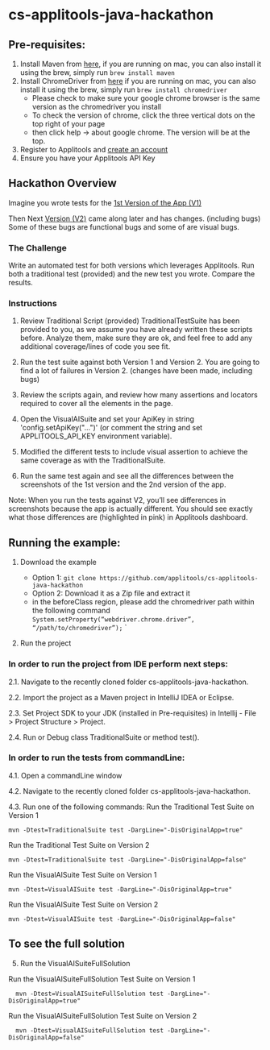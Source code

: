 # cs-applitools-java-hackathon

## Pre-requisites:
1. Install Maven from [here](https://maven.apache.org/install.html), if you are running on mac, you can also install it using the brew,
simply run ```brew install maven```
2. Install ChromeDriver from [here](https://chromedriver.chromium.org/downloads) if you are running on mac, you can also install it using the brew,
   simply run ```brew install chromedriver```
   -  Please check to make sure your google chrome browser is the same version as the chromedriver you install
   -  To check the version of chrome, click the three vertical dots on the top right of your page
   -  then click help -> about google chrome.  The version will be at the top.
3. Register to Applitools and [create an account](https://auth.applitools.com/users/register)  
4. Ensure you have your Applitools API Key 


   
## Hackathon Overview
Imagine you wrote tests for the [1st Version of the App (V1)](https://demo.applitools.com/hackathon.html)

Then Next [Version (V2)](https://demo.applitools.com/hackathonV2.html) came along later and has changes. (including bugs) 
Some of these bugs are functional bugs and some of are visual bugs. 

### The Challenge
Write an automated test for both versions which leverages Applitools.
Run both a traditional test (provided) and the new test you wrote.
Compare the results.

### Instructions

1) Review Traditional Script (provided) 
TraditionalTestSuite has been provided to you, as we assume you have already written these scripts before.
Analyze them, make sure they are ok, and feel free to add any additional coverage/lines of code you see fit.

2) Run the test suite against both Version 1 and Version 2.
You are going to find a lot of failures in Version 2. (changes have been made, including bugs)

3) Review the scripts again, and review how many assertions and locators required to cover all the elements in the page.

4) Open the VisualAISuite and set your ApiKey in string 'config.setApiKey("...")' (or comment the string and set APPLITOOLS_API_KEY environment variable).

5) Modified the different tests to include visual assertion to achieve the same coverage as with the TraditionalSuite.

5) Run the same test again and see all the differences between the screenshots of the 1st version and the 2nd version of the app.

Note: When you run the tests against V2, you’ll see differences in screenshots because the app is actually different. 
You should see exactly what those differences are (highlighted in pink) in Applitools dashboard. 

## Running the example:
 1. Download the example
    * Option 1: `git clone https://github.com/applitools/cs-applitools-java-hackathon`
    * Option 2: Download it as a Zip file and extract it
    * in the beforeClass region, please add the chromedriver path within the following command
          ``System.setProperty(“webdriver.chrome.driver”, “/path/to/chromedriver”);``
`
    
2. Run the project
### In order to run the project from IDE perform next steps:

   2.1. Navigate to the recently cloned folder cs-applitools-java-hackathon.
   
   2.2.  Import the project as a Maven project in IntelliJ IDEA or Eclipse.
   
   2.3. Set Project SDK to your JDK (installed in Pre-requisites) in Intellij - File > Project Structure > Project.
   
   2.4. Run or Debug class TraditionalSuite or method test().
   
### In order to run the tests from commandLine:
   4.1. Open a commandLine window
   
   4.2. Navigate to the recently cloned folder cs-applitools-java-hackathon.
   
   4.3. Run one of the following commands:
   Run the Traditional Test Suite on Version 1
   
    mvn -Dtest=TraditionalSuite test -DargLine="-DisOriginalApp=true"

   Run the Traditional Test Suite on Version 2
       
    mvn -Dtest=TraditionalSuite test -DargLine="-DisOriginalApp=false"
    
   Run the VisualAISuite Test Suite on Version 1
       
    mvn -Dtest=VisualAISuite test -DargLine="-DisOriginalApp=true"
    
   Run the VisualAISuite Test Suite on Version 2
           
    mvn -Dtest=VisualAISuite test -DargLine="-DisOriginalApp=false"
   
## To see the full solution 
  5. Run the VisualAISuiteFullSolution
  
  Run the VisualAISuiteFullSolution Test Suite on Version 1
        
      mvn -Dtest=VisualAISuiteFullSolution test -DargLine="-DisOriginalApp=true"
      
  Run the VisualAISuiteFullSolution Test Suite on Version 2
             
      mvn -Dtest=VisualAISuiteFullSolution test -DargLine="-DisOriginalApp=false"
